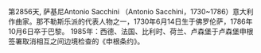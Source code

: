第2856天, 萨基尼Antonio Sacchini （Antonio Sacchini，1730~1786）意大利作曲家。那不勒斯乐派的代表人物之一，1730年6月14日生于佛罗伦萨，1786年10月6日卒于巴黎。
1985年：西德、法国、比利时、荷兰、卢森堡于卢森堡申根签署取消相互之间边境检查的《申根条约》。